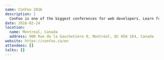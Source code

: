 ```yaml
---
name: ConFoo 2016
description: |
  ConFoo is one of the biggest conferences for web developers. Learn from 100 international experts. ConFoo offers a great diversity in content to expand your knowledge and increase your productivity.
date: 2016-02-24
location:
  name: Montreal, Canada
  address: 900 Rue de la Gauchetière O, Montréal, QC H5A 1E4, Canada
website: https://confoo.ca/en
attendees: []
talks: []
---
```

